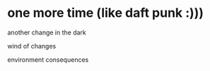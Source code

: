 # one more time (like daft punk :)))

another change in the dark

wind of changes

environment consequences
